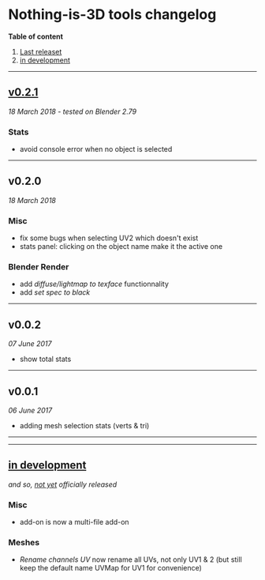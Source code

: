 # Nothing-is-3D tools changelog


**Table of content**

1. <a href="#last-v">Last releaset</a>
2. <a href="#in-dev">in development</a>

---

## [v0.2.1](last-v)

*18 March 2018* - *tested on Blender 2.79*

### Stats

- avoid console error when no object is selected

---

## v0.2.0

*18 March 2018*

### Misc

- fix some bugs when selecting UV2 which doesn't exist
- stats panel: clicking on the object name make it the active one

### Blender Render

- add *diffuse/lightmap to texface* functionnality
- add *set spec to black*

---

## v0.0.2

*07 June 2017*

- show total stats

---

## v0.0.1

*06 June 2017*

- adding mesh selection stats (verts & tri)

---
---

## [in development](in-dev)

*and so, [not yet](https://github.com/Vinc3r/BlenderScripts/tree/master/src) officially released*

### Misc

- add-on is now a multi-file add-on

### Meshes

- *Rename channels UV* now rename all UVs, not only UV1 & 2 (but still keep the default name UVMap for UV1 for convenience)